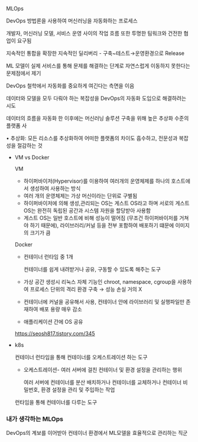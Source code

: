 MLOps

DevOps 방법론을 사용하여 머신러닝을 자동화하는 프로세스

개발자, 머신러닝 모델, 서비스 운영 사이의 작업 흐름 또한 투명한 팀워크와 건전한 협업이 요구됨

지속적인 통합을 확장한 지속적인 딜리버리 - 구축~테스트→운영환경으로 Release

ML 모델이 실제 서비스를 통해 문제를 해결하는 단계로 자연스럽게 이동하지 못한다는 문제점에서 제기

DevOps 철학에서 자동화를 중요하게 여긴다는 측면을 이음

데이터와 모델을 모두 다뤄야 하는 복잡성을 DevOps의 자동화 도입으로 해결하려는 시도

데이터의 흐름을 자동화 한 이후에는 머신러닝 솔루션 구축을 위해 높은 추상화 수준의 플랫폼 사

• 추상화: 모든 리소스를 추상화하여 어떠한 플랫폼의 차이도 흡수하고, 전문성과 복잡성을 절감하는 것

- VM vs Docker
    
    VM 
    
    - 하이퍼바이저(Hypervisor)를 이용하여 여러개의 운영체제를 하나의 호스트에서 생성하여 사용하는 방식
    - 여러 개의 운영체제는 가상 머신이라는 단위로 구별됨
    - 하이퍼바이저에 의해 생성,관리되는 OS는 게스트 OS라고 하며 서로의 게스트OS는 완전히 독립된 공간과 시스템 자원을 할당받아 사용함
    - 게스트 OS는 일반 호스트에 비해 성능이 떨어짐 (무조건 하이퍼바이저를 거쳐야 하기 때문에), 라이브러리/커널 등을 전부 포함하여 배포하기 떄문에 이미지의 크기가 큼
    
    Docker
    
    - 컨테이너 런타임 중 1개
        
        컨테이너를 쉽게 내려받거나 공유, 구동할 수 있도록 해주는 도구  
        
    - 가상 공간 생성시 리눅스 자체 기능인 chroot, namespace, cgroup을 사용하여 프로세스 단위의 격리 환경 구축 → 성능 손실 거의 X
    - 컨테이너에 커널을 공유해서 사용, 컨테이너 안에 라이브러리 및 실행파일만 존재하여 배포 용량 매우 감소
    - 애플리케이션 간에 OS 공유
    
    https://seosh817.tistory.com/345
    
- k8s
    
    컨테이너 런타임을 통해 컨테이너를 오케스트레이션 하는 도구
    
    - 오케스트레이션- 여러 서버에 걸친 컨테이너 및 환경 설정을 관리하는 행위
        
        여러 서버에 컨테이너를 분산 배치하거나 컨테이너를 교체하거나 컨테이너 비밀번호, 환경 설정을 관리 및 주입하는 작업
        
    
    런타임을 통해 컨테이너를 다루는 도구
    

### 내가 생각하는 MLOps

DevOps의 계보를 이어받아 컨테이너 환경에서 ML모델을 효율적으로 관리하는 직군
